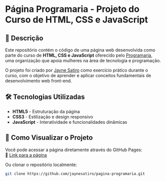 # Página Programaria - Projeto do Curso de HTML, CSS e JavaScript

## 📝 Descrição
Este repositório contém o código de uma página web desenvolvida como parte do curso de **HTML, CSS e JavaScript** oferecido pelo [Programaria](https://www.programaria.org/), uma organização que apoia mulheres na área de tecnologia e programação.

O projeto foi criado por [Jayne Satiro](https://github.com/jaynesatiro) como exercício prático durante o curso, com o objetivo de aprender e aplicar conceitos fundamentais de desenvolvimento web front-end.

## 🛠 Tecnologias Utilizadas
- **HTML5** - Estruturação da página
- **CSS3** - Estilização e design responsivo
- **JavaScript** - Interatividade e funcionalidades dinâmicas

## 🚀 Como Visualizar o Projeto
Você pode acessar a página diretamente através do GitHub Pages:  
🔗 [Link para a página](https://jaynesatiro.github.io/pagina-programaria/)

Ou clonar o repositório localmente:
```bash
git clone https://github.com/jaynesatiro/pagina-programaria.git
